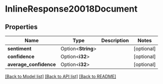# InlineResponse20018Document

## Properties

Name | Type | Description | Notes
------------ | ------------- | ------------- | -------------
**sentiment** | Option<**String**> |  | [optional]
**confidence** | Option<**i32**> |  | [optional]
**average_confidence** | Option<**i32**> |  | [optional]

[[Back to Model list]](../README.md#documentation-for-models) [[Back to API list]](../README.md#documentation-for-api-endpoints) [[Back to README]](../README.md)


